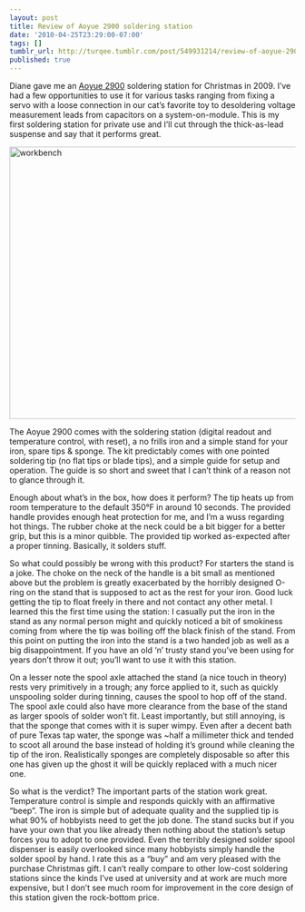 ```yaml
---
layout: post
title: Review of Aoyue 2900 soldering station
date: '2010-04-25T23:29:00-07:00'
tags: []
tumblr_url: http://turqee.tumblr.com/post/549931214/review-of-aoyue-2900-soldering-station
published: true
---
```

Diane gave me an [Aoyue
2900](http://www.aoyue.com/en/ArticleShow.asp?ArticleID=327) soldering
station for Christmas in 2009.  I’ve had a few opportunities to use it
for various tasks ranging from fixing a servo with a loose connection in
our cat’s favorite toy to desoldering voltage measurement leads from
capacitors on a system-on-module.  This is my first soldering station
for private use and I’ll cut through the thick-as-lead suspense and say
that it performs great.

<a href="https://www.flickr.com/photos/turqy/4553668750" title="workbench by turqy, on Flickr"><img src="https://farm4.staticflickr.com/3435/4553668750_d307fe8447_z.jpg" width="640" height="480" alt="workbench"></a>

The Aoyue 2900 comes with the soldering station (digital readout and
temperature control, with reset), a no frills iron and a simple stand
for your iron, spare tips & sponge.  The kit predictably comes with one
pointed soldering tip (no flat tips or blade tips), and a simple guide
for setup and operation.  The guide is so short and sweet that I can’t
think of a reason not to glance through it.

Enough about what’s in the box, how does it perform?  The tip heats up
from room temperature to the default 350°F in around 10 seconds.  The
provided handle provides enough heat protection for me, and I’m a wuss
regarding hot things.  The rubber choke at the neck could be a bit
bigger for a better grip, but this is a minor quibble.  The provided tip
worked as-expected after a proper tinning.  Basically, it solders stuff.

So what could possibly be wrong with this product?  For starters the
stand is a joke.  The choke on the neck of the handle is a bit small as
mentioned above but the problem is greatly exacerbated by the horribly
designed O-ring on the stand that is supposed to act as the rest for
your iron.  Good luck getting the tip to float freely in there and not
contact any other metal.  I learned this the first time using the
station: I casually put the iron in the stand as any normal person might
and quickly noticed a bit of smokiness coming from where the tip was
boiling off the black finish of the stand.  From this point on putting
the iron into the stand is a two handed job as well as a big
disappointment.  If you have an old ‘n’ trusty stand you’ve been using
for years don’t throw it out; you’ll want to use it with this station.

On a lesser note the spool axle attached the stand (a nice touch in
theory) rests very primitively in a trough; any force applied to it,
such as quickly unspooling solder during tinning, causes the spool to
hop off of the stand.  The spool axle could also have more clearance
from the base of the stand as larger spools of solder won’t fit.  Least
importantly, but still annoying, is that the sponge that comes with it
is super wimpy.  Even after a decent bath of pure Texas tap water, the
sponge was ~half a millimeter thick and tended to scoot all around the
base instead of holding it’s ground while cleaning the tip of the iron.
Realistically sponges are completely disposable so after this one has
given up the ghost it will be quickly replaced with a much nicer one.

So what is the verdict?  The important parts of the station work great.
Temperature control is simple and responds quickly with an affirmative
“beep”.  The iron is simple but of adequate quality and the supplied tip
is what 90% of hobbyists need to get the job done.  The stand sucks but
if you have your own that you like already then nothing about the
station’s setup forces you to adopt to one provided.  Even the terribly
designed solder spool dispenser is easily overlooked since many
hobbyists simply handle the solder spool by hand.  I rate this as a
“buy” and am very pleased with the purchase Christmas gift.  I can’t
really compare to other low-cost soldering stations since the kinds I’ve
used at university and at work are much more expensive, but I don’t see
much room for improvement in the core design of this station given the
rock-bottom price.
